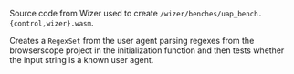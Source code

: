 Source code from Wizer used to create `/wizer/benches/uap_bench.{control,wizer}.wasm`.

Creates a `RegexSet` from the user agent parsing regexes from the browserscope
project in the initialization function and then tests whether the input string
is a known user agent.
